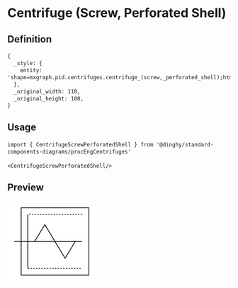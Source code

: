 # Centrifuge (Screw, Perforated Shell)

## Definition

```
{
  _style: { 
    entity: 'shape=mxgraph.pid.centrifuges.centrifuge_(screw,_perforated_shell);html=1;pointerEvents=1;align=center;verticalLabelPosition=bottom;verticalAlign=top;dashed=0;',
  },
  _original_width: 110,
  _original_height: 100,
}
```

## Usage

```
import { CentrifugeScrewPerforatedShell } from '@dinghy/standard-components-diagrams/procEngCentrifuges'

<CentrifugeScrewPerforatedShell/>
```

## Preview

<img src="./centrifuge-screw-perforated-shell.png" width="200"/>
